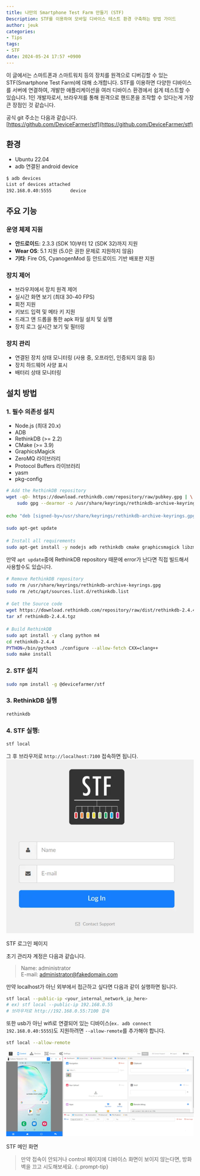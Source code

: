 ```yaml
---
title: 나만의 Smartphone Test Farm 만들기 (STF)
Description: STF를 이용하여 모바일 디바이스 테스트 환경 구축하는 방법 가이드
author: jeuk
categories:
- Tips
tags:
- STF
date: 2024-05-24 17:57 +0900
---
```

이 글에서는 스마트폰과 스마트워치 등의 장치를 원격으로 디버깅할 수 있는 STF(Smartphone Test Farm)에 대해 소개합니다. STF를 이용하면 다양한 디바이스를 서버에 연결하여, 개발한 애플리케이션을 여러 디바이스 환경에서 쉽게 테스트할 수 있습니다. 1인 개발자로서, 브라우저를 통해 원격으로 핸드폰을 조작할 수 있다는게 가장 큰 장점인 것 같습니다.

공식 git 주소는 다음과 같습니다.  
[https://github.com/DeviceFarmer/stf](https://github.com/DeviceFarmer/stf)

## 환경
- Ubuntu 22.04
- adb 연결된 android device
```bash
$ adb devices
List of devices attached
192.168.0.40:5555       device
```

## 주요 기능

### 운영 체제 지원
- **안드로이드**: 2.3.3 (SDK 10)부터 12 (SDK 32)까지 지원
- **Wear OS**: 5.1 지원 (5.0은 권한 문제로 지원하지 않음)
- **기타**: Fire OS, CyanogenMod 등 안드로이드 기반 배포판 지원

### 장치 제어
- 브라우저에서 장치 원격 제어
- 실시간 화면 보기 (최대 30-40 FPS)
- 회전 지원
- 키보드 입력 및 메타 키 지원
- 드래그 앤 드롭을 통한 apk 파일 설치 및 실행
- 장치 로그 실시간 보기 및 필터링

### 장치 관리
- 연결된 장치 상태 모니터링 (사용 중, 오프라인, 인증되지 않음 등)
- 장치 하드웨어 사양 표시
- 배터리 상태 모니터링

## 설치 방법

### 1. 필수 의존성 설치
- Node.js (최대 20.x)
- ADB
- RethinkDB (>= 2.2)
- CMake (>= 3.9)
- GraphicsMagick
- ZeroMQ 라이브러리
- Protocol Buffers 라이브러리
- yasm
- pkg-config

```bash
# Add the RethinkDB repository
wget -qO- https://download.rethinkdb.com/repository/raw/pubkey.gpg | \
    sudo gpg --dearmor -o /usr/share/keyrings/rethinkdb-archive-keyrings.gpg

echo "deb [signed-by=/usr/share/keyrings/rethinkdb-archive-keyrings.gpg] https://download.rethinkdb.com/repository/ubuntu-$(lsb_release -cs) $(lsb_release -cs) main" | sudo tee /etc/apt/sources.list.d/rethinkdb.list

sudo apt-get update

# Install all requirements
sudo apt-get install -y nodejs adb rethinkdb cmake graphicsmagick libzmq3-dev libprotobuf-dev yasm pkg-config npm
```

만약 `apt update`중에 RethinkDB repository 때문에 error가 난다면 직접 빌드해서 사용할수도 있습니다.
```bash
# Remove RethinkDB repository
sudo rm /usr/share/keyrings/rethinkdb-archive-keyrings.gpg
sudo rm /etc/apt/sources.list.d/rethinkdb.list

# Get the Source code
wget https://download.rethinkdb.com/repository/raw/dist/rethinkdb-2.4.4.tgz
tar xf rethinkdb-2.4.4.tgz

# Build RethinkDB
sudo apt install -y clang python m4
cd rethinkdb-2.4.4
PYTHON=/bin/python3 ./configure --allow-fetch CXX=clang++
sudo make install
```

### 2. STF 설치
```bash
sudo npm install -g @devicefarmer/stf
```
### 3. RethinkDB 실행
```bash
rethinkdb
```
### 4. STF 실행:
```bash
stf local
```
그 후 브라우저로 `http://localhost:7100` 접속하면 됩니다.  
![STF 로그인 페이지](/assets/img/STF/login.webp)
<p class="image-caption">STF 로그인 페이지</p>

초기 관리자 계정은 다음과 같습니다. 
> Name: administrator  
> E-mail: administrator@fakedomain.com

만약 localhost가 아닌 외부에서 접근하고 싶다면 다음과 같이 실행하면 됩니다.
```bash
stf local --public-ip <your_internal_network_ip_here>
# ex) stf local --public-ip 192.168.0.55  
# 브라우저로 http://192.168.0.55:7100 접속
```

또한 usb가 아닌 wifi로 연결되어 있는 디바이스(`ex. adb connect 192.168.0.40:5555`)도 지원하려면 `--allow-remote`를 추가해야 합니다.
```bash
stf local --allow-remote
```
![stf 화면](/assets/img/STF/stf.webp)
<p class="image-caption">STF 메인 화면</p>

> 만약 접속이 안되거나 control 페이지에 디바이스 화면이 보이지 않는다면, 방화벽을 끄고 시도해보세요.
{:.prompt-tip}

